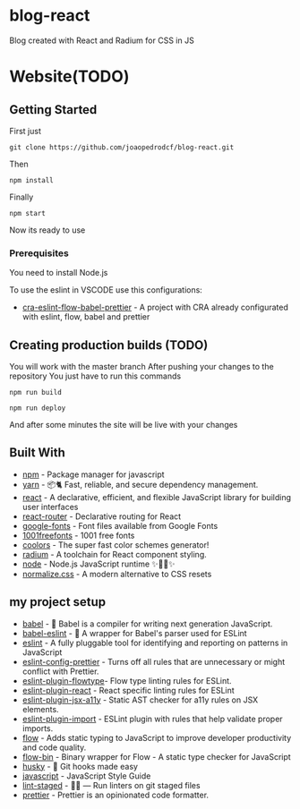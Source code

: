 # blog-react

Blog created with React and Radium for CSS in JS 

# Website(TODO)

## Getting Started

First just

```
git clone https://github.com/joaopedrodcf/blog-react.git
```

Then

```
npm install
```

Finally

```
npm start
```

Now its ready to use

### Prerequisites

You need to install Node.js

To use the eslint in VSCODE use this configurations:

* [cra-eslint-flow-babel-prettier](https://github.com/joaopedrodcf/cra-eslint-flow-babel-prettier) - A project with CRA already configurated with eslint, flow, babel and prettier

## Creating production builds (TODO)

You will work with the master branch
After pushing your changes to the repository
You just have to run this commands

```
npm run build
```

```
npm run deploy
```

And after some minutes the site will be live with your changes

## Built With

* [npm](https://github.com/npm/npm) - Package manager for javascript
* [yarn](https://github.com/yarnpkg/yarn/) - 📦🐈 Fast, reliable, and secure dependency management.
* [react](https://github.com/facebook/react) - A declarative, efficient, and flexible JavaScript library for building user interfaces
* [react-router](https://github.com/ReactTraining/react-router) - Declarative routing for React
* [google-fonts](https://github.com/google/fonts) - Font files available from Google Fonts
* [1001freefonts](https://www.1001freefonts.com/edo.font) - 1001 free fonts
* [coolors](https://coolors.co/) - The super fast color schemes generator!
* [radium](https://github.com/FormidableLabs/radium) - A toolchain for React component styling.
* [node](https://github.com/nodejs/node) - Node.js JavaScript runtime ✨🐢🚀✨
* [normalize.css](https://github.com/necolas/normalize.css) - A modern alternative to CSS resets
## my project setup

* [babel](https://github.com/babel/babel) - 🐠 Babel is a compiler for writing next generation JavaScript.
* [babel-eslint](https://github.com/babel/babel-eslint) - 🗼 A wrapper for Babel's parser used for ESLint
* [eslint](https://github.com/eslint/eslint) - A fully pluggable tool for identifying and reporting on patterns in JavaScript
* [eslint-config-prettier](https://github.com/prettier/eslint-config-prettier) - Turns off all rules that are unnecessary or might conflict with Prettier. 
* [eslint-plugin-flowtype](https://github.com/gajus/eslint-plugin-flowtype)- Flow type linting rules for ESLint.
* [eslint-plugin-react](https://github.com/yannickcr/eslint-plugin-react) - React specific linting rules for ESLint
* [eslint-plugin-jsx-a11y](https://github.com/evcohen/eslint-plugin-jsx-a11) - Static AST checker for a11y rules on JSX elements.
* [eslint-plugin-import](https://github.com/benmosher/eslint-plugin-import) - ESLint plugin with rules that help validate proper imports.
* [flow](https://github.com/facebook/flow) - Adds static typing to JavaScript to improve developer productivity and code quality.
* [flow-bin](https://github.com/flowtype/flow-bin) - Binary wrapper for Flow - A static type checker for JavaScript
* [husky](https://github.com/typicode/husky) - 🐶 Git hooks made easy
* [javascript](https://github.com/airbnb/javascript) - JavaScript Style Guide
* [lint-staged](https://github.com/okonet/lint-staged) - 🚫💩 — Run linters on git staged files 
* [prettier](https://github.com/prettier/prettier) - Prettier is an opinionated code formatter.




